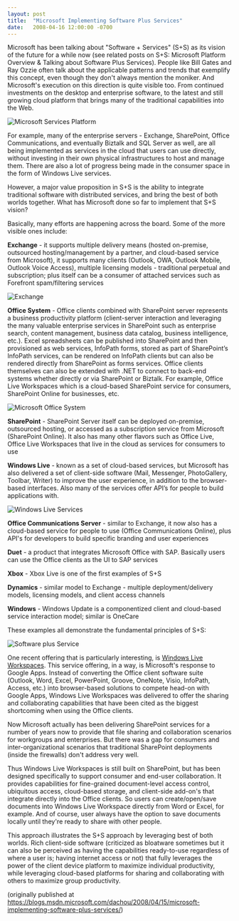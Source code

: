 ```yaml
---
layout: post
title:  "Microsoft Implementing Software Plus Services"
date:   2008-04-16 12:00:00 -0700
---
```


Microsoft has been talking about "Software + Services" (S+S) as its vision of the future for a while now (see related posts on S+S: Microsoft Platform Overview & Talking about Software Plus Services). People like Bill Gates and Ray Ozzie often talk about the applicable patterns and trends that exemplify this concept, even though they don't always mention the moniker.
And Microsoft's execution on this direction is quite visible too. From continued investments on the desktop and enterprise software, to the latest and still growing cloud platform that brings many of the traditional capabilities into the Web.

![Microsoft Services Platform](/assets/20080416-2416532401_bb76dc0fc9.jpg)

For example, many of the enterprise servers - Exchange, SharePoint, Office Communications, and eventually Biztalk and SQL Server as well, are all being implemented as services in the cloud that users can use directly, without investing in their own physical infrastructures to host and manage them. There are also a lot of progress being made in the consumer space in the form of Windows Live services.

However, a major value proposition in S+S is the ability to integrate traditional software with distributed services, and bring the best of both worlds together. What has Microsoft done so far to implement that S+S vision?

Basically, many efforts are happening across the board. Some of the more visible ones include:

**Exchange** - it supports multiple delivery means (hosted on-premise, outsourced hosting/management by a partner, and cloud-based service from Microsoft), it supports many clients (Outlook, OWA, Outlook Mobile, Outlook Voice Access), multiple licensing models - traditional perpetual and subscription; plus itself can be a consumer of attached services such as Forefront spam/filtering services

![Exchange](/assets/20080416-2416532333_bd18092d7a.jpg)
 
**Office System** - Office clients combined with SharePoint server represents a business productivity platform (client-server interaction and leveraging the many valuable enterprise services in SharePoint such as enterprise search, content management, business data catalog, business intelligence, etc.). Excel spreadsheets can be published into SharePoint and then provisioned as web services, InfoPath forms, stored as part of SharePoint’s InfoPath services, can be rendered on InfoPath clients but can also be rendered directly from SharePoint as forms services. Office clients themselves can also be extended with .NET to connect to back-end systems whether directly or via SharePoint or Biztalk. For example, Office Live Workspaces which is a cloud-based SharePoint service for consumers, SharePoint Online for businesses, etc. 

![Microsoft Office System](/assets/20080416-2420757884_d85eaf3302.jpg)

**SharePoint** - SharePoint Server itself can be deployed on-premise, outsourced hosting, or accessed as a subscription service from Microsoft (SharePoint Online). It also has many other flavors such as Office Live, Office Live Workspaces that live in the cloud as services for consumers to use 

**Windows Live** - known as a set of cloud-based services, but Microsoft has also delivered a set of client-side software (Mail, Messenger, PhotoGallery, Toolbar, Writer) to improve the user experience, in addition to the browser-based interfaces. Also many of the services offer API’s for people to build applications with.

![Windows Live Services](/assets/20080416-2419943513_881ec1f23a.jpg)

**Office Communications Server** - similar to Exchange, it now also has a cloud-based service for people to use (Office Communications Online), plus API's for developers to build specific branding and user experiences

**Duet** - a product that integrates Microsoft Office with SAP. Basically users can use the Office clients as the UI to SAP services 

**Xbox** - Xbox Live is one of the first examples of S+S 

**Dynamics** - similar model to Exchange - multiple deployment/delivery models, licensing models, and client access channels 

**Windows** - Windows Update is a componentized client and cloud-based service interaction model; similar is OneCare 

These examples all demonstrate the fundamental principles of S+S:

![Software plus Service](/assets/20080416-2416584091_69c60b9e65.jpg)

One recent offering that is particularly interesting, is [Windows Live Workspaces](http://workspace.officelive.com). This service offering, in a way, is Microsoft's response to Google Apps. Instead of converting the Office client software suite (Outlook, Word, Excel, PowerPoint, Groove, OneNote, Visio, InfoPath, Access, etc.) into browser-based solutions to compete head-on with Google Apps, Windows Live Workspaces was delivered to offer the sharing and collaborating capabilities that have been cited as the biggest shortcoming when using the Office clients.

Now Microsoft actually has been delivering SharePoint services for a number of years now to provide that file sharing and collaboration scenarios for workgroups and enterprises. But there was a gap for consumers and inter-organizational scenarios that traditional SharePoint deployments (inside the firewalls) don't address very well.

Thus Windows Live Workspaces is still built on SharePoint, but has been designed specifically to support consumer and end-user collaboration. It provides capabilities for fine-grained document-level access control, ubiquitous access, cloud-based storage, and client-side add-on's that integrate directly into the Office clients. So users can create/open/save documents into Windows Live Workspace directly from Word or Excel, for example. And of course, user always have the option to save documents locally until they're ready to share with other people.

This approach illustrates the S+S approach by leveraging best of both worlds. Rich client-side software (criticized as bloatware sometimes but it can also be perceived as having the capabilities ready-to-use regardless of where a user is; having internet access or not) that fully leverages the power of the client device platform to maximize individual productivity, while leveraging cloud-based platforms for sharing and collaborating with others to maximize group productivity.

(originally published at <https://blogs.msdn.microsoft.com/dachou/2008/04/15/microsoft-implementing-software-plus-services/>)
